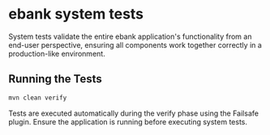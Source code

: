 # ebank system tests

System tests validate the entire ebank application's functionality from an end-user perspective, ensuring all components work together correctly in a production-like environment.

## Running the Tests

```bash
mvn clean verify
```

Tests are executed automatically during the verify phase using the Failsafe plugin. Ensure the application is running before executing system tests.

